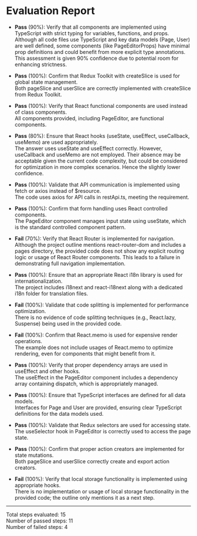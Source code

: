 # Evaluation Report

- **Pass** (90%): Verify that all components are implemented using TypeScript with strict typing for variables, functions, and props.  
  Although all code files use TypeScript and key data models (Page, User) are well defined, some components (like PageEditorProps) have minimal prop definitions and could benefit from more explicit type annotations. This assessment is given 90% confidence due to potential room for enhancing strictness.

- **Pass** (100%): Confirm that Redux Toolkit with createSlice is used for global state management.  
  Both pageSlice and userSlice are correctly implemented with createSlice from Redux Toolkit.

- **Pass** (100%): Verify that React functional components are used instead of class components.  
  All components provided, including PageEditor, are functional components.

- **Pass** (80%): Ensure that React hooks (useState, useEffect, useCallback, useMemo) are used appropriately.  
  The answer uses useState and useEffect correctly. However, useCallback and useMemo are not employed. Their absence may be acceptable given the current code complexity, but could be considered for optimization in more complex scenarios. Hence the slightly lower confidence.

- **Pass** (100%): Validate that API communication is implemented using fetch or axios instead of $resource.  
  The code uses axios for API calls in restApi.ts, meeting the requirement.

- **Pass** (100%): Confirm that form handling uses React controlled components.  
  The PageEditor component manages input state using useState, which is the standard controlled component pattern.

- **Fail** (70%): Verify that React Router is implemented for navigation.  
  Although the project outline mentions react-router-dom and includes a pages directory, the provided code does not show any explicit routing logic or usage of React Router components. This leads to a failure in demonstrating full navigation implementation.

- **Pass** (100%): Ensure that an appropriate React i18n library is used for internationalization.  
  The project includes i18next and react-i18next along with a dedicated i18n folder for translation files.

- **Fail** (100%): Validate that code splitting is implemented for performance optimization.  
  There is no evidence of code splitting techniques (e.g., React.lazy, Suspense) being used in the provided code.

- **Fail** (100%): Confirm that React.memo is used for expensive render operations.  
  The example does not include usages of React.memo to optimize rendering, even for components that might benefit from it.

- **Pass** (100%): Verify that proper dependency arrays are used in useEffect and other hooks.  
  The useEffect in the PageEditor component includes a dependency array containing dispatch, which is appropriately managed.

- **Pass** (100%): Ensure that TypeScript interfaces are defined for all data models.  
  Interfaces for Page and User are provided, ensuring clear TypeScript definitions for the data models used.

- **Pass** (100%): Validate that Redux selectors are used for accessing state.  
  The useSelector hook in PageEditor is correctly used to access the page state.

- **Pass** (100%): Confirm that proper action creators are implemented for state mutations.  
  Both pageSlice and userSlice correctly create and export action creators.

- **Fail** (100%): Verify that local storage functionality is implemented using appropriate hooks.  
  There is no implementation or usage of local storage functionality in the provided code; the outline only mentions it as a next step.

---

Total steps evaluated: 15  
Number of passed steps: 11  
Number of failed steps: 4